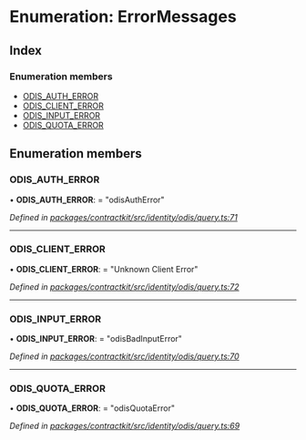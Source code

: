 # Enumeration: ErrorMessages

## Index

### Enumeration members

* [ODIS_AUTH_ERROR](_identity_odis_query_.errormessages.md#odis_auth_error)
* [ODIS_CLIENT_ERROR](_identity_odis_query_.errormessages.md#odis_client_error)
* [ODIS_INPUT_ERROR](_identity_odis_query_.errormessages.md#odis_input_error)
* [ODIS_QUOTA_ERROR](_identity_odis_query_.errormessages.md#odis_quota_error)

## Enumeration members

###  ODIS_AUTH_ERROR

• **ODIS_AUTH_ERROR**: = "odisAuthError"

*Defined in [packages/contractkit/src/identity/odis/query.ts:71](https://github.com/celo-org/celo-monorepo/blob/master/packages/contractkit/src/identity/odis/query.ts#L71)*

___

###  ODIS_CLIENT_ERROR

• **ODIS_CLIENT_ERROR**: = "Unknown Client Error"

*Defined in [packages/contractkit/src/identity/odis/query.ts:72](https://github.com/celo-org/celo-monorepo/blob/master/packages/contractkit/src/identity/odis/query.ts#L72)*

___

###  ODIS_INPUT_ERROR

• **ODIS_INPUT_ERROR**: = "odisBadInputError"

*Defined in [packages/contractkit/src/identity/odis/query.ts:70](https://github.com/celo-org/celo-monorepo/blob/master/packages/contractkit/src/identity/odis/query.ts#L70)*

___

###  ODIS_QUOTA_ERROR

• **ODIS_QUOTA_ERROR**: = "odisQuotaError"

*Defined in [packages/contractkit/src/identity/odis/query.ts:69](https://github.com/celo-org/celo-monorepo/blob/master/packages/contractkit/src/identity/odis/query.ts#L69)*
